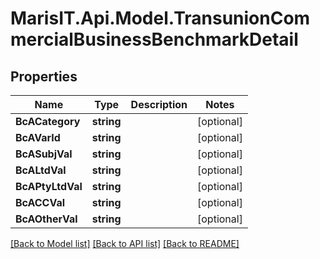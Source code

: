 
# MarisIT.Api.Model.TransunionCommercialBusinessBenchmarkDetail

## Properties

Name | Type | Description | Notes
------------ | ------------- | ------------- | -------------
**BcACategory** | **string** |  | [optional] 
**BcAVarId** | **string** |  | [optional] 
**BcASubjVal** | **string** |  | [optional] 
**BcALtdVal** | **string** |  | [optional] 
**BcAPtyLtdVal** | **string** |  | [optional] 
**BcACCVal** | **string** |  | [optional] 
**BcAOtherVal** | **string** |  | [optional] 

[[Back to Model list]](../README.md#documentation-for-models)
[[Back to API list]](../README.md#documentation-for-api-endpoints)
[[Back to README]](../README.md)

